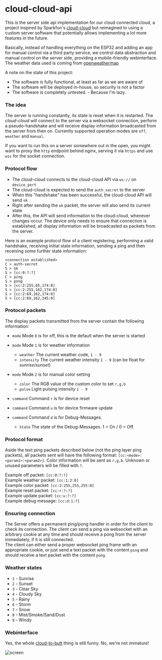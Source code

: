 # cloud-cloud-api
This is the server side api implementation for our cloud connected cloud, a project inspired by Sparkfun's [cloud-cloud](https://learn.sparkfun.com/tutorials/led-cloud-connected-cloud) but reimagined to using a custom server software that potentially allows implementing a lot more features in the future.

Basically, instead of handling everything on the ESP32 and adding an app for manual control via a third party service, we control data abstraction and manual control on the server side, providing a mobile-friendly webinterface. The weather data used is coming from [openweathermap](https://openweathermap.org/)

A note on the state of this project:
* The software is fully functional, at least as far as we are aware of
* The software will be deployed in-house, so security is not a factor
* The software is completely untested. - Because I'm lazy.

### The idea
The server is running constantly, its state is reset when it is restarted. The _cloud-cloud_ will connect to the server via a websocket connection, perform a pseudo-handshake and will receive display information broadcasted from the server from then on. Currently supported operation modes are `off`, `weather` and `manual`.

If you want to run this on a server somewhere out in the open, you might want to proxy the `http` endpoint behind nginx, serving it via `https` and use `wss` for the socket connection.

### Protocol flow
* The cloud-cloud connects to the cloud-cloud API via `ws://` on `device_port`
* The cloud-cloud is expected to send the `auth_secret` to the server
* When this "handshake" has been successful, the cloud-cloud API will send `ok`
* Right after sending the `ok` packet, the server will also send its current state
* After this, the API will send information to the cloud-cloud, whenever changes occur. The device only needs to ensure that connection is established, all display information will be broadcasted as packets from the server.

Here is an example protocol flow of a client registering, performing a valid handshake, receiving initial state information, sending a ping and then receiving some further state information:
```
<connection established>
C > auth-secret
S > ok
S > [cc:0:?:?]
C > ping
S > pong
S > [cc:2:255,65,174:0]
S > [cc:2:255,162,174:0]
S > [cc:2:69,162,174:0]
S > [cc:2:69,162,245:0]
```

### Protocol packets
The display packets transmitted from the server contain the following information:
* `mode` Mode `0` is for off, this is the default when the server is started

* `mode` Mode `1` is for weather information
  * `weather` The current weather code, `1 - 9`
  * `intensity` The current weather intensity `1 - 9` (can be float for _sunrise_/_sunset_)

* `mode` Mode `2` is for manual color setting
  * `color` The RGB value of the custom color to set `r,g,b`
  * `pulse` Light pulsing intensity `1 - 9`

* `command` Command `r` is for device reset
* `command` Command `u` is for device firmware update
* `command` Command `d` is for Debug-Messages. 
  * `State` The state of the Debug-Messages. 1 = On / 0 = Off.

### Protocol format
Aside the text ping packets described below (not the ping layer ping packets), all packets sent will have the following format: `[cc:<mode>:<param1>:<param2>]`. Color information will be sent as `r,g,b`. Unknown or unused parameters will be filled with `?`.    

Example off packet: `[cc:0:?:?]`   
Example weather packet: `[cc:1:2:0]`   
Example color packet: `[cc:2:255,255,255:0]`     
Example reset packet: `[cc:r:?:?]`       
Example update packet: `[cc:u:?:?]`   
Example debug message: `[cc:d:1:?]` 

### Ensuring connection
The Server offers a permanent ping/pong handler in order for the client to check its connection. The client can send a ping via websocket with an arbitrary cookie at any time and should receive a pong from the server immediately, if it is still connected.    
The client can either send a proper websocket ping frame with an appropriate cookie, or just send a text packet with the content `ping` and should receive a text packet with the content `pong`.

### Weather states
* `1` - Sunrise
* `2` - Sunset
* `3` - Clear Sky
* `4` - Cloudy Sky
* `5` - Rainy
* `6` - Storm
* `7` - Snow
* `8` - Mist/Smoke/Sand/Dust
* `9` - Windy

### Webinterface
Yes, the whole [cloud-to-butt](https://github.com/panicsteve/cloud-to-butt) thing is still funny. No, we're not immature!

![screen](http://s.cybrox.eu/s/20170707084638.png)
